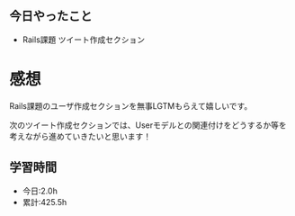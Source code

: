 ## 今日やったこと
- Rails課題 ツイート作成セクション 
 
# 感想
Rails課題のユーザ作成セクションを無事LGTMもらえて嬉しいです。

次のツイート作成セクションでは、Userモデルとの関連付けをどうするか等を考えながら進めていきたいと思います！

## 学習時間
- 今日:2.0h
- 累計:425.5h
